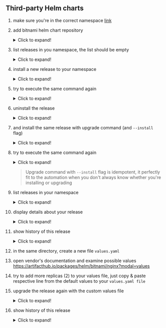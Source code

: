 ## Third-party Helm charts

1. make sure you're in the correct namespace [link](./00_single_pod.md)

2. add bitnami helm chart repository

    <details>
    <summary>Click to expand!</summary>

    ```bash
    helm repo add bitnami https://charts.bitnami.com/bitnami
    ```
    </details>

3. list releases in you namespace, the list should be empty

    <details>
    <summary>Click to expand!</summary>

    ```bash
    helm ls
    ```
    </details>

4. install a new release to your namespace

    <details>
    <summary>Click to expand!</summary>

    ```bash
    helm install nginx bitnami/nginx
    ```
    </details>

5. try to execute the same command again

    <details>
    <summary>Click to expand!</summary>

    ```bash
    helm install nginx bitnami/nginx
    ```
    </details>

6. uninstall the release

    <details>
    <summary>Click to expand!</summary>

    ```bash
    helm uninstall nginx
    ```
    </details>

7. and install the same release with upgrade command (and `--install` flag)

    <details>
    <summary>Click to expand!</summary>

    ```bash
    helm upgrade --install nginx bitnami/nginx
    ```
    </details>

8. try to execute the same command again

    <details>
    <summary>Click to expand!</summary>

    ```bash
    helm upgrade --install nginx bitnami/nginx
    ```
    </details>

    > Upgrade command with `--install` flag is idempotent, it perfectly
    > fit to the automation when you don't always know whether you're
    > installing or upgrading

9. list releases in your namespace

    <details>
    <summary>Click to expand!</summary>

    ```bash
    helm ls
    ```
    </details>

10. display details about your release

    <details>
    <summary>Click to expand!</summary>

    ```bash
    helm status nginx
    ```
    </details>

11. show history of this release

    <details>
    <summary>Click to expand!</summary>

    ```bash
    helm history nginx
    ```
    </details>

12. in the same directory, create a new file `values.yaml`

13. open vendor's documentation and examine possible values https://artifacthub.io/packages/helm/bitnami/nginx?modal=values

14. try to add more replicas (2) to your values file, just copy & paste respective line from the default values to your `values.yaml file`

15. upgrade the release again with the custom values file

    <details>
    <summary>Click to expand!</summary>

    ```bash
    helm upgrade --install nginx bitnami/nginx --values values.yaml
    ```

    or

    ```bash
    helm upgrade --install nginx bitnami/nginx -f values.yaml
    ```
    </details>

16. show history of this release

    <details>
    <summary>Click to expand!</summary>

    ```bash
    helm history nginx
    ```
    </details>
